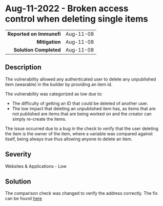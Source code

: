 # Aug-11-2022 - Broken access control when deleting single items

|                          |           |
| -----------------------: | :-------- |
| **Reported on Immunefi** | Aug-11-08 |
|           **Mitigation** | Aug-11-08 |
|   **Solution Completed** | Aug-11-08 |

## Description

The vulnerability allowed any authenticated user to delete any unpublished item (wearable) in the builder by providing an item id.

The vulnerability was categorized as low due to:

- The difficulty of getting an ID that could be deleted of another user.
- The low impact that deleting an unpublished item has, as items that are not published are items that are being worked on and the creator can simply re-create the items.

The issue occurred due to a bug in the check to verify that the user deleting the item is the owner of the item, where a variable was compared against itself, being always true thus allowing anyone to delete an item.

## Severity

Websites & Applications - Low

## Solution

The comparison check was changed to verify the address correctly. The fix can be found [here](https://github.com/decentraland/builder-server/pull/579)
